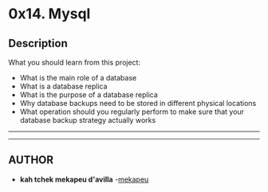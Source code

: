 # 0x14. Mysql

## Description
What you should learn from this project:

* What is the main role of a database
* What is a database replica
* What is the purpose of a database replica
* Why database backups need to be stored in different physical locations
* What operation should you regularly perform to make sure that your database backup strategy actually works

---
---
## AUTHOR
* **kah tchek mekapeu d'avilla** -[mekapeu](https://github.com/mekapeu)

